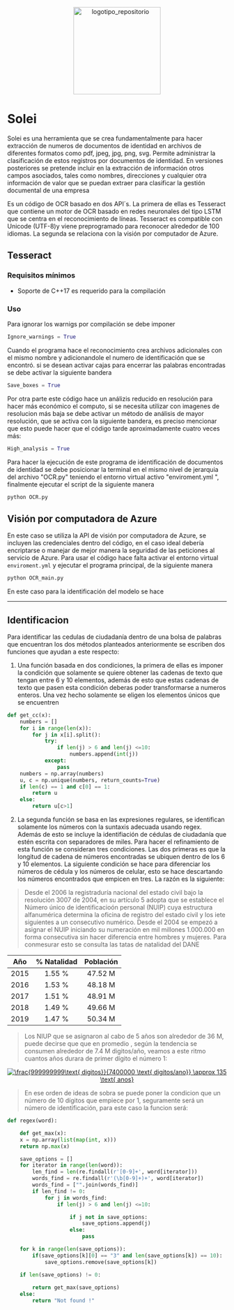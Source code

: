 <p align="center">
	<img src="images/databiz_image.jpeg" width="200" title="logotipo_repositorio">
</p>

# Solei

Solei es una herramienta que se crea fundamentalmente para hacer extracción de numeros de documentos de identidad en archivos de diferentes formatos como pdf, jpeg, jpg, png, svg. Permite administrar la clasificación de estos registros por documentos de identidad. En versiones posteriores se pretende incluir en la extracción de información otros campos asociados, tales como nombres, direcciones y cualquier otra información de valor que se puedan extraer para clasificar la gestión documental de una empresa

Es un código de OCR basado en dos API´s. La primera de ellas es Tesseract que contiene un motor de OCR basado en redes neuronales del tipo LSTM que se centra en el reconocimiento de líneas. Tesseract es compatible con Unicode (UTF-8)y viene preprogramado para reconocer alrededor de 100 idiomas. La segunda se relaciona con la visión por computador de Azure. 

## Tesseract

### Requisitos mínimos

* Soporte de C++17 es requerido para la compilación

### Uso

Para ignorar los warnigs por compilación se debe imponer

```python
Ignore_warnings = True
```

Cuando el programa hace el reconocimiento crea archivos adicionales con el mismo nombre y adicionandole el numero de identificación que se encontró. si se desean activar cajas para encerrar las palabras encontradas se debe activar la siguiente bandera

```python
Save_boxes = True
```

Por otra parte este código hace un análizis reducido en resolución para hacer más económico el computo, si se necesita utilizar con imagenes de resolucion más baja se debe activar un método de análisis de mayor resolución, que se activa con la siguiente bandera, es preciso mencionar que esto puede hacer que el código tarde aproximadamente cuatro veces más:

```python
High_analysis = True
```

Para hacer la ejecución de este programa de identificación de documentos de identidad se debe posicionar la terminal en el mismo nivel de jerarquia del archivo "OCR.py" teniendo el entorno virtual activo "enviroment.yml ", finalmente ejecutar  el script de la siguiente manera 

```bash
python OCR.py
```

## Visión por computadora de Azure

En este caso se utiliza la API de visión por computadora de Azure, se incluyen las credenciales dentro del código, en el caso ideal debería encriptarse o manejar de mejor manera la seguridad de las peticiones al servicio de Azure. Para usar el código hace falta activar el entorno virtual `enviroment.yml` y ejecutar el programa principal, de la siguiente manera

```python
python OCR_main.py
```

En este caso para la identificación del modelo se hace 

---

## Identificacion 

Para identificar las cedulas de ciudadanía dentro de una bolsa de palabras que encuentran los dos métodos planteados anteriormente se escriben dos funciones que ayudan a este respecto:

1. Una función basada en dos condiciones, la primera de ellas es imponer la condición que solamente se quiere obtener las cadenas de texto que tengan entre 6 y 10 elementos, además de esto que estas cadenas de texto que pasen esta condición deberas poder transformarse a numeros enteros. Una vez hecho solamente se eligen los elementos únicos que se encuentren

```python
def get_cc(x):
	numbers = []
	for i in range(len(x)):
		for j in x[i].split():
			try:
				if len(j) > 6 and len(j) <=10:
					numbers.append(int(j))
			except:
				pass
	numbers = np.array(numbers)
	u, c = np.unique(numbers, return_counts=True)
	if len(c) == 1 and c[0] == 1:
		return u
	else:
		return u[c>1]
```

2. La segunda función se basa en las expresiones regulares, se identifican solamente los números con la suntaxis adecuada usando regex. Además de esto se incluye la identifiación de cédulas de ciudadanía que estén escrita con separadores de miles. Para hacer el refinamiento de esta función se consideran tres condiciones. Las dos primeras es que la longitud de cadena de números encontradas se ubiquen dentro de los 6 y 10 elementos. La siguiente condición se hace para diferenciar los números de cédula y los números de celular, esto se hace descartando los números encontrados que empicen en tres. La razón es la siguiente:

> Desde el 2006 la registraduría nacional del estado civil bajo la resolución 3007 de 2004, en su artículo 5 adopta que se establece el Número único de identificacioón personal (NUIP) cuya estructura alfanumérica determina la oficina de registro del estado civil y los iete siguientes a un consecutivo numérico. Desde el 2004 se empezó a asignar el NUIP iniciando su numeración en mil millones 1.000.000 en forma consecutiva sin hacer diferencia entre hombres y mujeres. Para conmesurar esto se consulta las tatas de natalidad del DANE

<p align="center">

| Año          | % Natalidad    | Población     |
| :---:        |     :---:      |    :---:      |
| 2015         | 1.55 %         | 47.52 M       |
| 2016         | 1.53 %         | 48.18 M       |
| 2017         | 1.51 %         | 48.91 M       |
| 2018         | 1.49 %         | 49.66 M       |
| 2019         | 1.47 %         | 50.34 M       |

</p>

>  Los NIUP que se asignaron al cabo de 5 años son alrededor de 36 M, puede decirse que que en promedio , según la tendencia se consumen alrededor de 7.4 M digitos/año, veamos a este ritmo cuantos años durara de primer dígito el número 1:

<p align="center">
	<a href="https://www.codecogs.com/eqnedit.php?latex=\frac{999999999\text{&space;digitos}}{7400000&space;\text{&space;digitos/ano}}&space;\approx&space;135&space;\text{&space;anos}" target="_blank"><img src="https://latex.codecogs.com/gif.latex?\frac{999999999\text{&space;digitos}}{7400000&space;\text{&space;digitos/ano}}&space;\approx&space;135&space;\text{&space;anos}" title="\frac{999999999\text{ digitos}}{7400000 \text{ digitos/ano}} \approx 135 \text{ anos}" /></a>	
</p>

> En ese orden de ideas de sobra se puede poner la condicion que un número de 10 dígitos que empiece por 1, seguramente será un número de identificación, para este caso la funcion será:

```python
def regex(word):

	def get_max(x):
	x = np.array(list(map(int, x)))
	return np.max(x)

	save_options = []
	for iterator in range(len(word)):
		len_find = len(re.findall(r'[0-9]+', word[iterator]))
		words_find = re.findall(r'(\b[0-9]+)+', word[iterator])
		words_find = ["".join(words_find)]
		if len_find != 0:
			for j in words_find:
				if len(j) > 6 and len(j) <=10:

					if j not in save_options:
						save_options.append(j)
					else:
						pass

	for k in range(len(save_options)):
		if(save_options[k][0] == "3" and len(save_options[k]) == 10):
			save_options.remove(save_options[k])

	if len(save_options) != 0:
		
		return get_max(save_options)
	else:
		return "Not found !"
```



